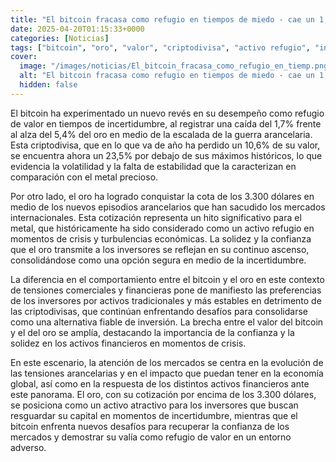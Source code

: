 ```yaml
---
title: "El bitcoin fracasa como refugio en tiempos de miedo - cae un 1,7% en plena guerra arancelaria frente al alza del 5,4% del oro"
date: 2025-04-20T01:15:33+0000
categories: [Noticias]
tags: ["bitcoin", "oro", "valor", "criptodivisa", "activo refugio", "inversores", "incertidumbre"]
cover:
  image: "/images/noticias/El_bitcoin_fracasa_como_refugio_en_tiemp.png"
  alt: "El bitcoin fracasa como refugio en tiempos de miedo - cae un 1,7% en plena guerra arancelaria frente al alza del 5,4% del oro"
  hidden: false
---
```


El bitcoin ha experimentado un nuevo revés en su desempeño como refugio de valor en tiempos de incertidumbre, al registrar una caída del 1,7% frente al alza del 5,4% del oro en medio de la escalada de la guerra arancelaria. Esta criptodivisa, que en lo que va de año ha perdido un 10,6% de su valor, se encuentra ahora un 23,5% por debajo de sus máximos históricos, lo que evidencia la volatilidad y la falta de estabilidad que la caracterizan en comparación con el metal precioso.

Por otro lado, el oro ha logrado conquistar la cota de los 3.300 dólares en medio de los nuevos episodios arancelarios que han sacudido los mercados internacionales. Esta cotización representa un hito significativo para el metal, que históricamente ha sido considerado como un activo refugio en momentos de crisis y turbulencias económicas. La solidez y la confianza que el oro transmite a los inversores se reflejan en su continuo ascenso, consolidándose como una opción segura en medio de la incertidumbre.

La diferencia en el comportamiento entre el bitcoin y el oro en este contexto de tensiones comerciales y financieras pone de manifiesto las preferencias de los inversores por activos tradicionales y más estables en detrimento de las criptodivisas, que continúan enfrentando desafíos para consolidarse como una alternativa fiable de inversión. La brecha entre el valor del bitcoin y el del oro se amplía, destacando la importancia de la confianza y la solidez en los activos financieros en momentos de crisis.

En este escenario, la atención de los mercados se centra en la evolución de las tensiones arancelarias y en el impacto que puedan tener en la economía global, así como en la respuesta de los distintos activos financieros ante este panorama. El oro, con su cotización por encima de los 3.300 dólares, se posiciona como un activo atractivo para los inversores que buscan resguardar su capital en momentos de incertidumbre, mientras que el bitcoin enfrenta nuevos desafíos para recuperar la confianza de los mercados y demostrar su valía como refugio de valor en un entorno adverso.
